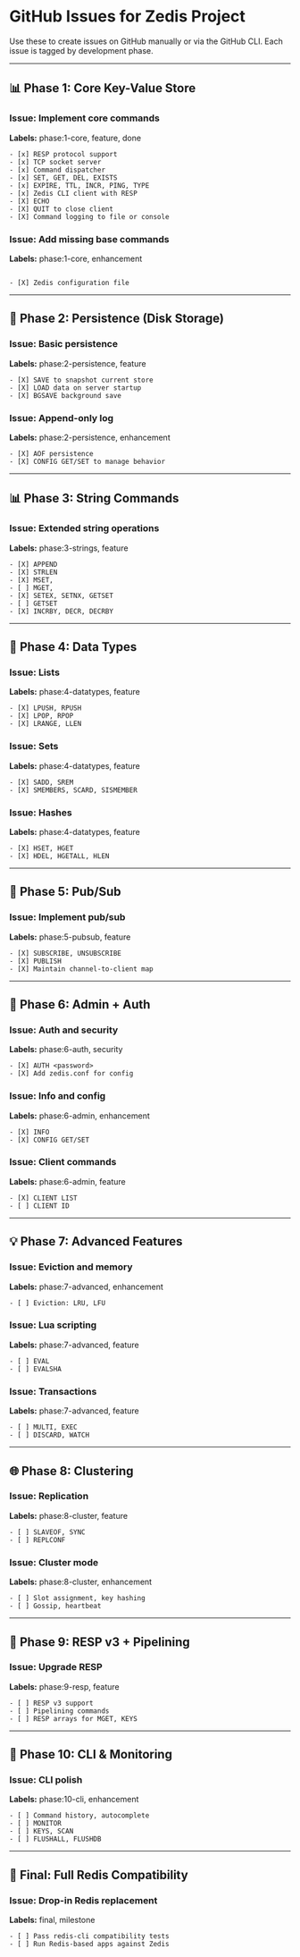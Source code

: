 
# GitHub Issues for Zedis Project

Use these to create issues on GitHub manually or via the GitHub CLI. Each issue is tagged by development phase.

---

## 📊 Phase 1: Core Key-Value Store

### Issue: Implement core commands
**Labels:** phase:1-core, feature, done
```
- [x] RESP protocol support
- [x] TCP socket server
- [x] Command dispatcher
- [x] SET, GET, DEL, EXISTS
- [x] EXPIRE, TTL, INCR, PING, TYPE
- [x] Zedis CLI client with RESP
- [X] ECHO
- [X] QUIT to close client
- [X] Command logging to file or console
```

### Issue: Add missing base commands
**Labels:** phase:1-core, enhancement
```

- [X] Zedis configuration file
```

---

## 💾 Phase 2: Persistence (Disk Storage)

### Issue: Basic persistence
**Labels:** phase:2-persistence, feature
```
- [X] SAVE to snapshot current store
- [X] LOAD data on server startup
- [X] BGSAVE background save
```

### Issue: Append-only log
**Labels:** phase:2-persistence, enhancement
```
- [X] AOF persistence
- [X] CONFIG GET/SET to manage behavior
```

---

## 📊 Phase 3: String Commands

### Issue: Extended string operations
**Labels:** phase:3-strings, feature
```
- [X] APPEND
- [X] STRLEN
- [X] MSET,
- [ ] MGET,
- [X] SETEX, SETNX, GETSET
- [ ] GETSET
- [X] INCRBY, DECR, DECRBY
```

---

## 🔧 Phase 4: Data Types

### Issue: Lists
**Labels:** phase:4-datatypes, feature
```
- [X] LPUSH, RPUSH
- [X] LPOP, RPOP
- [X] LRANGE, LLEN
```

### Issue: Sets
**Labels:** phase:4-datatypes, feature
```
- [X] SADD, SREM
- [X] SMEMBERS, SCARD, SISMEMBER
```

### Issue: Hashes
**Labels:** phase:4-datatypes, feature
```
- [X] HSET, HGET
- [X] HDEL, HGETALL, HLEN
```

---

## 📧 Phase 5: Pub/Sub

### Issue: Implement pub/sub
**Labels:** phase:5-pubsub, feature
```
- [X] SUBSCRIBE, UNSUBSCRIBE
- [X] PUBLISH
- [X] Maintain channel-to-client map
```

---

## 🔐 Phase 6: Admin + Auth

### Issue: Auth and security
**Labels:** phase:6-auth, security
```
- [X] AUTH <password>
- [X] Add zedis.conf for config
```

### Issue: Info and config
**Labels:** phase:6-admin, enhancement
```
- [X] INFO
- [X] CONFIG GET/SET
```

### Issue: Client commands
**Labels:** phase:6-admin, feature
```
- [X] CLIENT LIST
- [ ] CLIENT ID
```

---

## 💡 Phase 7: Advanced Features

### Issue: Eviction and memory
**Labels:** phase:7-advanced, enhancement
```
- [ ] Eviction: LRU, LFU
```

### Issue: Lua scripting
**Labels:** phase:7-advanced, feature
```
- [ ] EVAL
- [ ] EVALSHA
```

### Issue: Transactions
**Labels:** phase:7-advanced, feature
```
- [ ] MULTI, EXEC
- [ ] DISCARD, WATCH
```

---

## 🌐 Phase 8: Clustering

### Issue: Replication
**Labels:** phase:8-cluster, feature
```
- [ ] SLAVEOF, SYNC
- [ ] REPLCONF
```

### Issue: Cluster mode
**Labels:** phase:8-cluster, enhancement
```
- [ ] Slot assignment, key hashing
- [ ] Gossip, heartbeat
```

---

## 🧪 Phase 9: RESP v3 + Pipelining

### Issue: Upgrade RESP
**Labels:** phase:9-resp, feature
```
- [ ] RESP v3 support
- [ ] Pipelining commands
- [ ] RESP arrays for MGET, KEYS
```

---

## 🚀 Phase 10: CLI & Monitoring

### Issue: CLI polish
**Labels:** phase:10-cli, enhancement
```
- [ ] Command history, autocomplete
- [ ] MONITOR
- [ ] KEYS, SCAN
- [ ] FLUSHALL, FLUSHDB
```

---

## 🌟 Final: Full Redis Compatibility

### Issue: Drop-in Redis replacement
**Labels:** final, milestone
```
- [ ] Pass redis-cli compatibility tests
- [ ] Run Redis-based apps against Zedis
```
